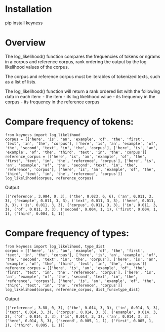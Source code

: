 # Installation

pip install keyness

# Overview

The log_likelihood() function compares the frequencies of tokens or ngrams in a corpus and reference corpus,
rank ordering the output by the log likelihood values of the corpus.

The corpus and reference corpus must be iterables of tokenized texts, such as a list of lists.

The log_likelihood() function will return a rank ordered list with the following data in each item:
    - the item
    - its log likelihood value
    - its frequency in the corpus
    - its frequency in the reference corpus

# Compare frequency of tokens:

```
from keyness import log_likelihood
corpus = [['here', 'is', 'an', 'example', 'of', 'the', 'first', 'text', 'in', 'the', 'corpus'], ['here', 'is', 'an', 'example', 'of', 'the', 'second', 'text', 'in', 'the', 'corpus'], ['here', 'is', 'an', 'example', 'of', 'the', 'third', 'text', 'in', 'the', 'corpus']]
reference_corpus = [['here', 'is', 'an', 'example', 'of', 'the', 'first', 'text', 'in', 'the', 'reference', 'corpus'], ['here', 'is', 'an', 'example', 'of', 'the', 'second', 'text', 'in', 'the', 'reference', 'corpus'], ['here', 'is', 'an', 'example', 'of', 'the', 'third', 'text', 'in', 'the', 'reference', 'corpus']]
log_likelihood(corpus, reference_corpus)
```

Output
```
[('reference', 3.904, 0, 3), ('the', 0.023, 6, 6), ('an', 0.011, 3, 3), ('example', 0.011, 3, 3), ('text', 0.011, 3, 3), ('here', 0.011, 3, 3), ('is', 0.011, 3, 3), ('corpus', 0.011, 3, 3), ('in', 0.011, 3, 3), ('of', 0.011, 3, 3), ('second', 0.004, 1, 1), ('first', 0.004, 1, 1), ('third', 0.004, 1, 1)]
```
# Compare frequency of types:

```
from keyness import log_likelihood, type_dist
corpus = [['here', 'is', 'an', 'example', 'of', 'the', 'first', 'text', 'in', 'the', 'corpus'], ['here', 'is', 'an', 'example', 'of', 'the', 'second', 'text', 'in', 'the', 'corpus'], ['here', 'is', 'an', 'example', 'of', 'the', 'third', 'text', 'in', 'the', 'corpus']]
reference_corpus = [['here', 'is', 'an', 'example', 'of', 'the', 'first', 'text', 'in', 'the', 'reference', 'corpus'], ['here', 'is', 'an', 'example', 'of', 'the', 'second', 'text', 'in', 'the', 'reference', 'corpus'], ['here', 'is', 'an', 'example', 'of', 'the', 'third', 'text', 'in', 'the', 'reference', 'corpus']]
log_likelihood(corpus, reference_corpus, dist_func=type_dist)
```
Output
```
[('reference', 3.88, 0, 3), ('the', 0.014, 3, 3), ('in', 0.014, 3, 3), ('text', 0.014, 3, 3), ('corpus', 0.014, 3, 3), ('example', 0.014, 3, 3), ('of', 0.014, 3, 3), ('is', 0.014, 3, 3), ('an', 0.014, 3, 3), ('here', 0.014, 3, 3), ('second', 0.005, 1, 1), ('first', 0.005, 1, 1), ('third', 0.005, 1, 1)]
```
